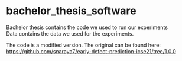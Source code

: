 # bachelor_thesis_software

Bachelor thesis contains the code we used to run our experiments  
Data contains the data we used for the experiments.  

The code is a modified version. The original can be found here:  
https://github.com/snaraya7/early-defect-prediction-icse21/tree/1.0.0
